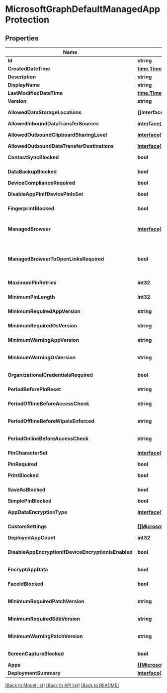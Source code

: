 # MicrosoftGraphDefaultManagedAppProtection

## Properties

Name | Type | Description | Notes
------------ | ------------- | ------------- | -------------
**Id** | **string** |  | [optional] 
**CreatedDateTime** | [**time.Time**](time.Time.md) | The date and time the policy was created. | [optional] 
**Description** | **string** | The policy&#39;s description. | [optional] 
**DisplayName** | **string** | Policy display name. | [optional] 
**LastModifiedDateTime** | [**time.Time**](time.Time.md) | Last time the policy was modified. | [optional] 
**Version** | **string** | Version of the entity. | [optional] 
**AllowedDataStorageLocations** | **[]interface{}** | Data storage locations where a user may store managed data. | [optional] 
**AllowedInboundDataTransferSources** | [**interface{}**](.md) | Sources from which data is allowed to be transferred. | [optional] 
**AllowedOutboundClipboardSharingLevel** | [**interface{}**](.md) | The level to which the clipboard may be shared between apps on the managed device. | [optional] 
**AllowedOutboundDataTransferDestinations** | [**interface{}**](.md) | Destinations to which data is allowed to be transferred. | [optional] 
**ContactSyncBlocked** | **bool** | Indicates whether contacts can be synced to the user&#39;s device. | [optional] 
**DataBackupBlocked** | **bool** | Indicates whether the backup of a managed app&#39;s data is blocked. | [optional] 
**DeviceComplianceRequired** | **bool** | Indicates whether device compliance is required. | [optional] 
**DisableAppPinIfDevicePinIsSet** | **bool** | Indicates whether use of the app pin is required if the device pin is set. | [optional] 
**FingerprintBlocked** | **bool** | Indicates whether use of the fingerprint reader is allowed in place of a pin if PinRequired is set to True. | [optional] 
**ManagedBrowser** | [**interface{}**](.md) | Indicates in which managed browser(s) that internet links should be opened. When this property is configured, ManagedBrowserToOpenLinksRequired should be true. | [optional] 
**ManagedBrowserToOpenLinksRequired** | **bool** | Indicates whether internet links should be opened in the managed browser app, or any custom browser specified by CustomBrowserProtocol (for iOS) or CustomBrowserPackageId/CustomBrowserDisplayName (for Android) | [optional] 
**MaximumPinRetries** | **int32** | Maximum number of incorrect pin retry attempts before the managed app is either blocked or wiped. | [optional] 
**MinimumPinLength** | **int32** | Minimum pin length required for an app-level pin if PinRequired is set to True | [optional] 
**MinimumRequiredAppVersion** | **string** | Versions less than the specified version will block the managed app from accessing company data. | [optional] 
**MinimumRequiredOsVersion** | **string** | Versions less than the specified version will block the managed app from accessing company data. | [optional] 
**MinimumWarningAppVersion** | **string** | Versions less than the specified version will result in warning message on the managed app. | [optional] 
**MinimumWarningOsVersion** | **string** | Versions less than the specified version will result in warning message on the managed app from accessing company data. | [optional] 
**OrganizationalCredentialsRequired** | **bool** | Indicates whether organizational credentials are required for app use. | [optional] 
**PeriodBeforePinReset** | **string** | TimePeriod before the all-level pin must be reset if PinRequired is set to True. | [optional] 
**PeriodOfflineBeforeAccessCheck** | **string** | The period after which access is checked when the device is not connected to the internet. | [optional] 
**PeriodOfflineBeforeWipeIsEnforced** | **string** | The amount of time an app is allowed to remain disconnected from the internet before all managed data it is wiped. | [optional] 
**PeriodOnlineBeforeAccessCheck** | **string** | The period after which access is checked when the device is connected to the internet. | [optional] 
**PinCharacterSet** | [**interface{}**](.md) | Character set which may be used for an app-level pin if PinRequired is set to True. | [optional] 
**PinRequired** | **bool** | Indicates whether an app-level pin is required. | [optional] 
**PrintBlocked** | **bool** | Indicates whether printing is allowed from managed apps. | [optional] 
**SaveAsBlocked** | **bool** | Indicates whether users may use the \&quot;Save As\&quot; menu item to save a copy of protected files. | [optional] 
**SimplePinBlocked** | **bool** | Indicates whether simplePin is blocked. | [optional] 
**AppDataEncryptionType** | [**interface{}**](.md) | Type of encryption which should be used for data in a managed app. (iOS Only) | [optional] 
**CustomSettings** | [**[]MicrosoftGraphKeyValuePair**](microsoft.graph.keyValuePair.md) | A set of string key and string value pairs to be sent to the affected users, unalterned by this service | [optional] 
**DeployedAppCount** | **int32** | Count of apps to which the current policy is deployed. | [optional] 
**DisableAppEncryptionIfDeviceEncryptionIsEnabled** | **bool** | When this setting is enabled, app level encryption is disabled if device level encryption is enabled. (Android only) | [optional] 
**EncryptAppData** | **bool** | Indicates whether managed-app data should be encrypted. (Android only) | [optional] 
**FaceIdBlocked** | **bool** | Indicates whether use of the FaceID is allowed in place of a pin if PinRequired is set to True. (iOS Only) | [optional] 
**MinimumRequiredPatchVersion** | **string** | Define the oldest required Android security patch level a user can have to gain secure access to the app. (Android only) | [optional] 
**MinimumRequiredSdkVersion** | **string** | Versions less than the specified version will block the managed app from accessing company data. (iOS Only) | [optional] 
**MinimumWarningPatchVersion** | **string** | Define the oldest recommended Android security patch level a user can have for secure access to the app. (Android only) | [optional] 
**ScreenCaptureBlocked** | **bool** | Indicates whether screen capture is blocked. (Android only) | [optional] 
**Apps** | [**[]MicrosoftGraphManagedMobileApp**](microsoft.graph.managedMobileApp.md) |  | [optional] 
**DeploymentSummary** | [**interface{}**](.md) |  | [optional] 

[[Back to Model list]](../README.md#documentation-for-models) [[Back to API list]](../README.md#documentation-for-api-endpoints) [[Back to README]](../README.md)


